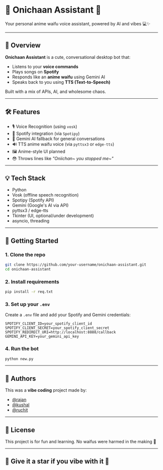 # 🌸 Onichaan Assistant 🌸  
Your personal anime waifu voice assistant, powered by AI and vibes 💻✨

---

## 🧠 Overview

**Onichaan Assistant** is a cute, conversational desktop bot that:
- Listens to your **voice commands**
- Plays songs on **Spotify**
- Responds like an **anime waifu** using Gemini AI
- Speaks back to you using **TTS (Text-to-Speech)**

Built with a mix of APIs, AI, and wholesome chaos.

---

## 🛠️ Features

- 🎙️ Voice Recognition (using `vosk`)
- 🎵 Spotify integration (via `Spotipy`)
- 🧠 Gemini AI fallback for general conversations
- 🔊 TTS anime waifu voice (via `pyttsx3` or `edge-tts`)
- 🖼️ Anime-style UI planned
- 😳 Throws lines like *"Oniichan~ you stopped me~"*

---

## 💡 Tech Stack

- Python
- Vosk (offline speech recognition)
- Spotipy (Spotify API)
- Gemini (Google's AI via API)
- pyttsx3 / edge-tts
- Tkinter (UI, optional/under development)
- asyncio, threading

---

## 🚀 Getting Started

### 1. Clone the repo  
```bash
git clone https://github.com/your-username/onichaan-assistant.git
cd onichaan-assistant
````

### 2. Install requirements

```bash
pip install -r req.txt
```

### 3. Set up your `.env`

Create a `.env` file and add your Spotify and Gemini credentials:

```
SPOTIFY_CLIENT_ID=your_spotify_client_id
SPOTIFY_CLIENT_SECRET=your_spotify_client_secret
SPOTIFY_REDIRECT_URI=http://localhost:8888/callback
GEMINI_API_KEY=your_gemini_api_key
```

### 4. Run the bot

```bash
python new.py
```

---

## 👥 Authors

This was a **vibe coding** project made by:

* [@rajan](https://github.com/rajan0810)
* [@kushal](https://github.com/KushalAgrawal30)
* [@ruchit](https://github.com/ruchit2005)

---


## 📜 License

This project is for fun and learning.
No waifus were harmed in the making 💖

---

## 🌟 Give it a star if you vibe with it 🌟



